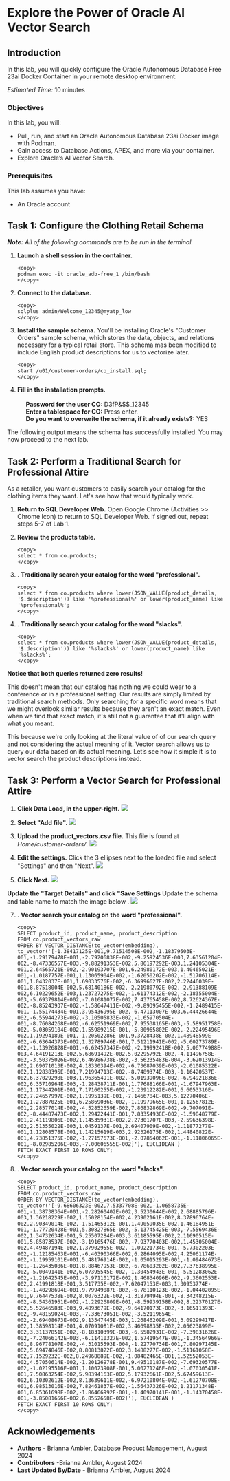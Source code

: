 # Explore the Power of Oracle AI Vector Search

## Introduction
In this lab, you will quickly configure the Oracle Autonomous Database Free 23ai Docker Container in your remote desktop environment.

*Estimated Time:* 10 minutes

### Objectives

In this lab, you will:

* Pull, run, and start an Oracle Autonomous Database 23ai Docker image with Podman.
* Gain access to Database Actions, APEX, and more via your container.
* Explore Oracle’s AI Vector Search. 

### Prerequisites
This lab assumes you have:
- An Oracle account


## Task 1: Configure the Clothing Retail Schema

**_Note:_** _All of the following commands are to be run in the terminal._

1.  **Launch a shell session in the container.**
    ```
    <copy>
    podman exec -it oracle_adb-free_1 /bin/bash
    </copy>
    ```

2. **Connect to the database.**
    ```
    <copy>
    sqlplus admin/Welcome_12345@myatp_low
    </copy>
    ```

3. **Install the sample schema.** You'll be installing Oracle's "Customer Orders" sample schema, which stores the data, objects, and relations necessary for a typical retail store. This schema mas been modified to include English product descriptions for us to vectorize later.

    ```
    <copy>
    start /u01/customer-orders/co_install.sql;
    </copy>
    ```
4. **Fill in the installation prompts.** <br/><br/> 
    &nbsp;&nbsp;&nbsp;&nbsp; **Password for the user CO:** D3fP&$$_12345 <br/>
    &nbsp;&nbsp;&nbsp;&nbsp; **Enter a tablespace for CO:** Press enter. <br/>
    &nbsp;&nbsp;&nbsp;&nbsp; **Do you want to overwrite the schema, if it already exists?:** YES

The following output means the schema has successfully installed. You may now proceed to the next lab.

## Task 2: Perform a Traditional Search for Professional Attire 
As a retailer, you want customers to easily search your catalog for the clothing items they want. Let's see how that would typically work.

1. **Return to SQL Developer Web.** Open Google Chrome (Activities >> Chrome Icon) to return to SQL Developer Web. If signed out, repeat steps 5-7 of Lab 1.

2. **Review the products table.** 
    ```
    <copy>
    select * from co.products;
    </copy>
    ```

3. . **Traditionally search your catalog for the word "professional".** 
    ```
    <copy>
    select * from co.products where lower(JSON_VALUE(product_details, '$.description')) like '%professional%' or lower(product_name) like '%professional%';
    </copy>
    ```
4. . **Traditionally search your catalog for the word "slacks".**
    ```
    <copy>
    select * from co.products where lower(JSON_VALUE(product_details, '$.description')) like '%slacks%' or lower(product_name) like '%slacks%';
    </copy>
    ```

**Notice that both queries returned zero results!**

This doesn't mean that our catalog has nothing we could wear to a conference or in a professional setting. Our results are simply limited by traditional search methods. Only searching for a specific word means that we might overlook similar results because they aren't an exact match. Even when we find that exact match, it's still not a guarantee that it'll align with what you meant. 

This because we're only looking at the literal value of of our search query and not considering the actual meaning of it. Vector search allows us to query our data based on its actual meaning. Let’s see how it simple it is to vector search the product descriptions instead.

## Task 3: Perform a Vector Search for Professional Attire

1. **Click Data Load, in the upper-right.**
    ![](images/task3.1.png)

2. **Select "Add file".**
    ![](images/task3.2.png)

3. **Upload the product_vectors.csv file.** This file is found at _Home/customer-orders/_.
    ![](images/task3.3.png)

4. **Edit the settings.** Click the 3 ellipses next to the loaded file and select "Settings" and then "Next".
    ![](images/task3.4.png)

5. **Click Next.**
    ![](images/task3.5.png)

 **Update the "Target Details" and click "Save Settings** Update the schema and table name to match the image below .
    ![](images/task3.6.png)


7. . **Vector search your catalog on the word "professional".** 
    ```
    <copy>
    SELECT product_id, product_name, product_description 
    FROM co.product_vectors_raw
    ORDER BY VECTOR_DISTANCE(to_vector(embedding), to_vector('[-1.38417125E-001,9.71514508E-002,-1.18379503E-001,-1.29179478E-001,-2.79206838E-002,-9.25924536E-003,7.63561204E-002,-8.47336557E-003,-9.88291353E-002,5.86197292E-003,1.24105304E-001,2.64565721E-002,-2.90193707E-001,6.24980172E-003,1.40465021E-001,-1.0187757E-001,1.13065904E-002,-1.62050202E-002,-1.51706114E-001,1.0432037E-001,1.69033576E-002,-6.36996627E-002,2.22446039E-001,8.87518004E-002,5.68140186E-002,-2.21980792E-002,-2.91388109E-002,6.10229652E-003,1.23727275E-002,-1.61174312E-002,-2.18355004E-003,-5.69379814E-002,-7.01681077E-002,7.43765458E-002,8.72624367E-002,-8.85243937E-002,-1.58647411E-002,-9.89395455E-002,-1.2489415E-001,-1.55174434E-001,3.95436995E-002,-6.47113007E-003,6.44426644E-002,-6.55944273E-002,-3.10505833E-002,-1.65970504E-001,-8.76084268E-002,-6.62551969E-002,7.95538165E-003,-5.58951758E-002,-5.03059104E-002,1.55989215E-001,-5.80965802E-002,-2.22495496E-002,1.19294189E-001,-1.20502286E-001,9.3728438E-002,1.48948599E-002,-6.63644373E-002,1.32789746E-001,7.51211941E-002,-5.60273789E-002,-1.13926828E-001,-6.62457347E-002,-2.19992418E-002,5.06774988E-003,4.64191213E-002,5.68691492E-002,5.02295792E-002,-4.11496758E-002,-3.50375026E-002,6.46986738E-002,-3.56235483E-004,-3.62013914E-002,2.69071013E-002,4.18330394E-002,-6.73687039E-003,-2.01085322E-002,1.12838395E-001,7.21994713E-002,-8.7489374E-003,-1.16420537E-002,6.37029298E-003,1.96365491E-002,-5.01939096E-002,-6.94921836E-002,6.35710964E-003,-1.28438711E-001,1.77688166E-001,-1.67947963E-001,1.17344201E-001,7.17160255E-002,-1.23912282E-001,6.6053316E-002,7.24657997E-002,1.1995139E-001,-7.1466784E-003,5.12270406E-002,1.27887025E-001,6.25869036E-002,-1.19979665E-001,1.12567812E-001,2.28577014E-002,-4.52852659E-002,7.86832869E-002,-9.707091E-002,-8.44487473E-002,1.29422441E-001,7.83354938E-002,-1.59848779E-001,2.41119806E-002,1.14535931E-002,2.27301707E-003,-2.59636398E-002,2.51355022E-003,1.0459137E-001,2.69407909E-002,-1.11877277E-001,1.12808578E-001,1.14215619E-003,2.92326175E-002,1.44840822E-001,4.73851375E-002,-1.27157673E-001,-2.07854062E-001,-1.11806065E-001,-8.02985206E-003,-7.00606555E-002]'), EUCLIDEAN ) 
    FETCH EXACT FIRST 10 ROWS ONLY;
    </copy>
    ```
8. . **Vector search your catalog on the word "slacks".**
    ```
    <copy>
    SELECT product_id, product_name, product_description 
    FROM co.product_vectors_raw 
    ORDER BY VECTOR_DISTANCE(to_vector(embedding), to_vector('[-9.68606323E-002,7.5337708E-002,-1.0658735E-001,-1.38738364E-001,-2.28260402E-002,3.5230644E-002,2.68885796E-003,1.36218229E-002,1.15028154E-002,4.23902161E-002,8.37896764E-002,2.90349014E-002,-1.51465312E-001,1.49059035E-002,1.46184951E-001,-1.77720428E-001,5.30827865E-002,-5.13745425E-003,-7.5569436E-002,1.34732634E-001,5.25507284E-003,3.61185595E-002,2.11690515E-001,5.85873537E-002,-3.19165476E-002,-7.93770403E-002,1.45305004E-002,4.49487194E-002,1.37902955E-002,-1.09221734E-001,-5.7302203E-002,-1.12185463E-001,-6.40390366E-002,6.2864095E-002,4.25061174E-002,-1.19959101E-001,5.48176914E-002,-1.05015293E-001,-1.09484673E-001,-1.26435086E-001,8.88467953E-002,-6.78603202E-002,7.37638995E-002,-5.0049141E-002,6.07395545E-002,-1.30454943E-001,-5.51283062E-002,-1.21642545E-001,-3.97110172E-002,1.46834096E-002,-9.3602553E-002,2.41991818E-001,3.517735E-002,-7.62047153E-003,1.30953774E-001,-1.40298694E-001,9.79949087E-002,-6.78110123E-002,-1.04402095E-001,9.76447538E-002,8.0076322E-002,-1.31879494E-001,-8.34248215E-002,-8.54361951E-002,-1.22926809E-001,-8.59939158E-002,8.22370127E-002,5.52646583E-003,9.4893679E-002,-9.64170173E-002,-3.16511393E-002,-9.48159024E-003,-7.33673051E-002,-3.52119654E-002,-2.69408673E-002,9.13547445E-003,1.26846209E-001,3.09299417E-002,1.38598114E-001,4.07091081E-002,3.46698835E-002,2.05623899E-002,3.31137851E-002,-8.18310399E-003,-6.5582931E-002,-7.39831626E-002,-7.24066142E-003,-6.11410327E-002,1.57419547E-001,-1.34564966E-001,8.96778107E-002,-4.31015593E-004,-1.22770734E-001,7.80297145E-002,5.69474846E-002,8.80813822E-002,3.1488277E-002,-1.51161058E-002,7.1529232E-002,8.24968889E-002,-1.08482465E-001,1.52552053E-002,4.57050614E-002,-1.20126978E-001,9.49510187E-002,-7.69320577E-002,-1.02195516E-001,1.10023908E-001,5.00271246E-002,-1.07030541E-001,7.50863254E-002,5.98394163E-002,5.17932661E-002,5.67459613E-002,6.10302612E-002,8.13639611E-002,-6.97210804E-002,-1.61270708E-001,6.98513016E-002,7.82461837E-002,-1.56437326E-002,1.21171348E-001,6.85361698E-002,-1.86466992E-001,-1.40970141E-001,-1.14370458E-001,-3.85081656E-002,6.8552658E-002]'), EUCLIDEAN ) 
    FETCH EXACT FIRST 10 ROWS ONLY;
    </copy>
    ```

## Acknowledgements
- **Authors** - Brianna Ambler, Database Product Management, August 2024
- **Contributors** -Brianna Ambler, August 2024
- **Last Updated By/Date** - Brianna Ambler, August 2024
